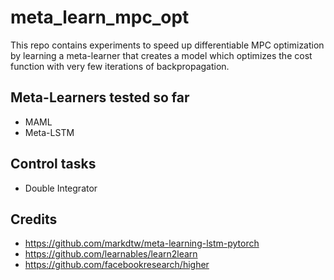 # meta_learn_mpc_opt
This repo contains experiments to speed up differentiable MPC optimization by learning a meta-learner that creates a model which optimizes the cost function with very few iterations of backpropagation.

## Meta-Learners tested so far
* MAML
* Meta-LSTM

## Control tasks
* Double Integrator

## Credits
* https://github.com/markdtw/meta-learning-lstm-pytorch
* https://github.com/learnables/learn2learn
* https://github.com/facebookresearch/higher 